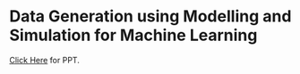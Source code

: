 # Data Generation using Modelling and Simulation for Machine Learning
[Click Here](https://docs.google.com/presentation/d/e/2PACX-1vQbmrcemMeFkV8O4hst7l6q8yb0WexitEg5Hm4SV5ywIUlydczMtkBXSKqwk31-x8Fgr8NsXVwpW1Hb/pub?start=false&loop=false&delayms=60000) for PPT.
